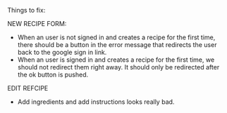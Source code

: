 Things to fix:

NEW RECIPE FORM:
- When an user is not signed in and creates a recipe for the first time, there should be a button in the error message that redirects the user back to the google sign in link.
- When an user is signed in and creates a recipe for the first time, we should not redirect them right away. It should only be redirected after the ok button is pushed.

EDIT REFCIPE
- Add ingredients and add instructions looks really bad.